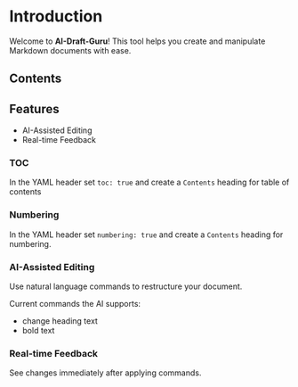 <!--
toc: true
numbering: true
-->

# Introduction

Welcome to **AI-Draft-Guru**! This tool helps you create and manipulate Markdown documents with ease.

## Contents

## Features

- AI-Assisted Editing
- Real-time Feedback

### TOC

In the YAML header set `toc: true` and create a `Contents` heading for table of contents

### Numbering

In the YAML header set `numbering: true` and create a `Contents` heading for numbering.

### AI-Assisted Editing

Use natural language commands to restructure your document.

Current commands the AI supports:
* change heading text
* bold text

### Real-time Feedback

See changes immediately after applying commands.
